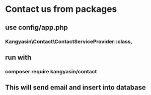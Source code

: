 # Contact us from packages

## use config/app.php

### Kangyasin\Contact\ContactServiceProvider::class,

## run with

### composer require kangyasin/contact

## This will send email and insert into database
